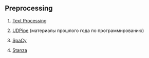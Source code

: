 ## Preprocessing

1. [Text Processing]()

2. [UDPipe](https://github.com/hse-ling-python/seminars/blob/master/UDPipe/Udpipe_1.ipynb) (материалы прошлого года по программированию)

3. [SpaCy](https://github.com/dashapopova/CompSemantics/blob/main/Preprocessing/spaCy.ipynb)

4. [Stanza](https://github.com/dashapopova/CompSemantics/blob/main/Preprocessing/Stanza.ipynb)
